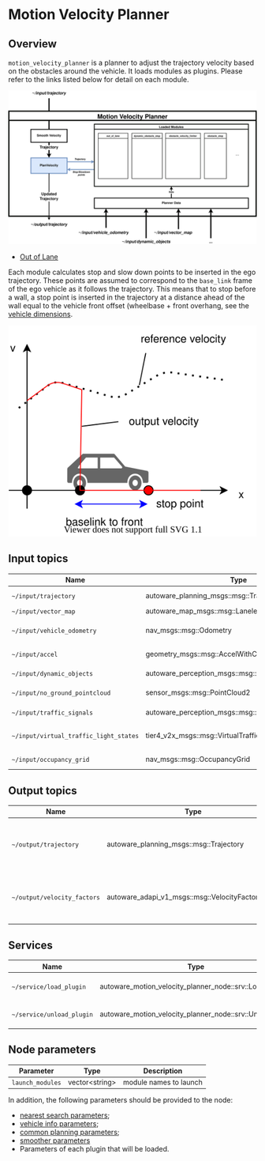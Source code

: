 # Motion Velocity Planner

## Overview

`motion_velocity_planner` is a planner to adjust the trajectory velocity based on the obstacles around the vehicle.
It loads modules as plugins. Please refer to the links listed below for detail on each module.

![Architecture](./docs/MotionVelocityPlanner-InternalInterface.drawio.svg)

- [Out of Lane](../autoware_motion_velocity_out_of_lane_module/README.md)

Each module calculates stop and slow down points to be inserted in the ego trajectory.
These points are assumed to correspond to the `base_link` frame of the ego vehicle as it follows the trajectory.
This means that to stop before a wall, a stop point is inserted in the trajectory at a distance ahead of the wall equal to the vehicle front offset (wheelbase + front overhang, see the [vehicle dimensions](https://autowarefoundation.github.io/autoware-documentation/main/design/autoware-interfaces/components/vehicle-dimensions/).

![set_stop_velocity](./docs/set_stop_velocity.drawio.svg)

## Input topics

| Name                                   | Type                                                 | Description                   |
| -------------------------------------- | ---------------------------------------------------- | ----------------------------- |
| `~/input/trajectory`                   | autoware_planning_msgs::msg::Trajectory         | input trajectory              |
| `~/input/vector_map`                   | autoware_map_msgs::msg::LaneletMapBin           | vector map                    |
| `~/input/vehicle_odometry`             | nav_msgs::msg::Odometry                              | vehicle position and velocity |
| `~/input/accel`                        | geometry_msgs::msg::AccelWithCovarianceStamped       | vehicle acceleration          |
| `~/input/dynamic_objects`              | autoware_perception_msgs::msg::PredictedObjects | dynamic objects               |
| `~/input/no_ground_pointcloud`         | sensor_msgs::msg::PointCloud2                        | obstacle pointcloud           |
| `~/input/traffic_signals`              | autoware_perception_msgs::msg::TrafficLightGroupArray    | traffic light states          |
| `~/input/virtual_traffic_light_states` | tier4_v2x_msgs::msg::VirtualTrafficLightStateArray   | virtual traffic light states  |
| `~/input/occupancy_grid`               | nav_msgs::msg::OccupancyGrid                         | occupancy grid                |

## Output topics

| Name                        | Type                                              | Description                                        |
| --------------------------- | ------------------------------------------------- | -------------------------------------------------- |
| `~/output/trajectory`       | autoware_planning_msgs::msg::Trajectory      | Ego trajectory with updated velocity profile       |
| `~/output/velocity_factors` | autoware_adapi_v1_msgs::msg::VelocityFactorsArray | factors causing change in the ego velocity profile |

## Services

| Name                      | Type                                                     | Description                  |
| ------------------------- | -------------------------------------------------------- | ---------------------------- |
| `~/service/load_plugin`   | autoware_motion_velocity_planner_node::srv::LoadPlugin   | To request loading a plugin  |
| `~/service/unload_plugin` | autoware_motion_velocity_planner_node::srv::UnloadPlugin | To request unloaded a plugin |

## Node parameters

| Parameter        | Type             | Description            |
| ---------------- | ---------------- | ---------------------- |
| `launch_modules` | vector\<string\> | module names to launch |

In addition, the following parameters should be provided to the node:

- [nearest search parameters](https://github.com/autowarefoundation/autoware_launch/blob/main/autoware_launch/config/planning/scenario_planning/common/nearest_search.param.yaml);
- [vehicle info parameters](https://github.com/autowarefoundation/sample_vehicle_launch/blob/main/sample_vehicle_description/config/vehicle_info.param.yaml);
- [common planning parameters](https://github.com/autowarefoundation/autoware_launch/blob/main/autoware_launch/config/planning/scenario_planning/common/common.param.yaml);
- [smoother parameters](https://autowarefoundation.github.io/autoware.universe/main/planning/autoware_velocity_smoother/#parameters)
- Parameters of each plugin that will be loaded.
